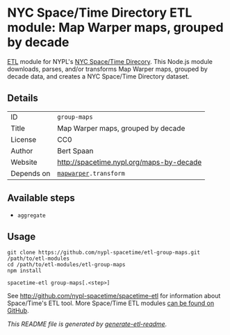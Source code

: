 # NYC Space/Time Directory ETL module: Map Warper maps, grouped by decade

[ETL](https://en.wikipedia.org/wiki/Extract,_transform,_load) module for NYPL's [NYC Space/Time Direcory](http://spacetime.nypl.org/). This Node.js module downloads, parses, and/or transforms Map Warper maps, grouped by decade data, and creates a NYC Space/Time Directory dataset.

## Details

<table>
<tbody>

<tr>
<td>ID</td>
<td><code>group-maps</code></td>
</tr>

<tr>
<td>Title</td>
<td>Map Warper maps, grouped by decade</td>
</tr>

<tr>
<td>License</td>
<td>CC0</td>
</tr>

<tr>
<td>Author</td>
<td>Bert Spaan</td>
</tr>

<tr>
<td>Website</td>
<td><a href="http://spacetime.nypl.org/maps-by-decade">http://spacetime.nypl.org/maps-by-decade</a></td>
</tr>

<tr>
<td>Depends on</td>
<td><code><a href="https://github.com/nypl-spacetime/etl-mapwarper">mapwarper</a>.transform</code></td>
</tr>
</tbody>
</table>

## Available steps

  - `aggregate`

## Usage

```
git clone https://github.com/nypl-spacetime/etl-group-maps.git /path/to/etl-modules
cd /path/to/etl-modules/etl-group-maps
npm install

spacetime-etl group-maps[.<step>]
```

See http://github.com/nypl-spacetime/spacetime-etl for information about Space/Time's ETL tool. More Space/Time ETL modules [can be found on GitHub](https://github.com/search?utf8=%E2%9C%93&q=org%3Anypl-spacetime+etl-&type=Repositories&ref=advsearch&l=&l=).

_This README file is generated by [generate-etl-readme](https://github.com/nypl-spacetime/generate-etl-readme)._
